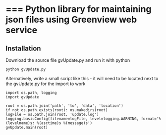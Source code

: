 ===
Python library for maintaining json files using Greenview web service
===

Installation
---

Download the source file gvUpdate.py and run it with python

    python gvUpdate.py


Alternatively, write a small script like this - it will need to be located next to the gvUpdate.py for the import to work

    import os.path, logging
    import gvUpdate

    root = os.path.join('path', 'to', 'data', 'location')
    if not os.path.exists(root): os.makedirs(root)
    logFile = os.path.join(root, 'update.log')
    logging.basicConfig(filename=logFile, level=logging.WARNING, format='%(levelname)s: %(asctime)s %(message)s')
    gvUpdate.main(root)

